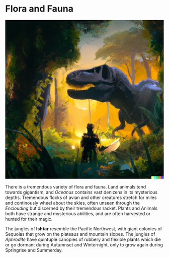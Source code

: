# Flora and Fauna

![Predator-vs-knight](images/dall-e-rex-v-knight.png)

There is a tremendous variety of flora and fauna. Land animals tend towards gigantism, and *Oceanus* contains vast denizens in its mysterious depths. Tremendous flocks of avian and other creatures stretch for miles and continously wheel about the skies, often unseen through the *Enclouding* but discerned by their tremendous racket. Plants and Animals both have strange and mysterious abilities, and are often harvested or hunted for their magic.

The jungles of **Ishtar** resemble the Pacific Northwest, with giant colonies of Sequoias that grow on the plateaus and mountain slopes. The jungles of *Aphrodite* have quintuple canopies of rubbery and flexible plants which die or go dormant during Autumnset
and Winternight, only to grow again during Springrise and Summerday.
